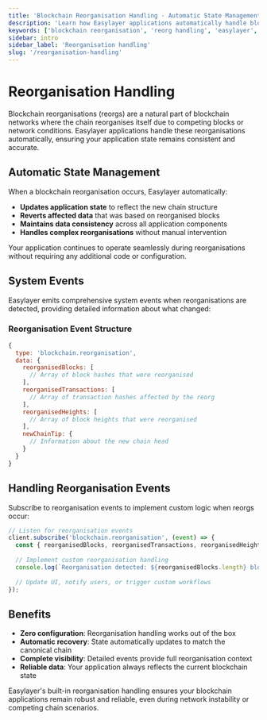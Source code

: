 ```yaml
---
title: 'Blockchain Reorganisation Handling - Automatic State Management'
description: 'Learn how Easylayer applications automatically handle blockchain reorganisations with state updates and system events for blocks, transactions, and heights.'
keywords: ['blockchain reorganisation', 'reorg handling', 'easylayer', 'blockchain state', 'system events', 'automatic updates']
sidebar: intro
sidebar_label: 'Reorganisation handling'
slug: '/reorganisation-handling'
---
```


# Reorganisation Handling

Blockchain reorganisations (reorgs) are a natural part of blockchain networks where the chain reorganises itself due to competing blocks or network conditions. Easylayer applications handle these reorganisations automatically, ensuring your application state remains consistent and accurate.

## Automatic State Management

When a blockchain reorganisation occurs, Easylayer automatically:

- **Updates application state** to reflect the new chain structure
- **Reverts affected data** that was based on reorganised blocks
- **Maintains data consistency** across all application components
- **Handles complex reorganisations** without manual intervention

Your application continues to operate seamlessly during reorganisations without requiring any additional code or configuration.

## System Events

Easylayer emits comprehensive system events when reorganisations are detected, providing detailed information about what changed:

### Reorganisation Event Structure

```javascript
{
  type: 'blockchain.reorganisation',
  data: {
    reorganisedBlocks: [
      // Array of block hashes that were reorganised
    ],
    reorganisedTransactions: [
      // Array of transaction hashes affected by the reorg
    ],
    reorganisedHeights: [
      // Array of block heights that were reorganised
    ],
    newChainTip: {
      // Information about the new chain head
    }
  }
}
```

## Handling Reorganisation Events

Subscribe to reorganisation events to implement custom logic when reorgs occur:

```javascript
// Listen for reorganisation events
client.subscribe('blockchain.reorganisation', (event) => {
  const { reorganisedBlocks, reorganisedTransactions, reorganisedHeights } = event.data;
  
  // Implement custom reorganisation handling
  console.log(`Reorganisation detected: ${reorganisedBlocks.length} blocks affected`);
  
  // Update UI, notify users, or trigger custom workflows
});
```

## Benefits

- **Zero configuration**: Reorganisation handling works out of the box
- **Automatic recovery**: State automatically updates to match the canonical chain
- **Complete visibility**: Detailed events provide full reorganisation context
- **Reliable data**: Your application always reflects the current blockchain state

Easylayer's built-in reorganisation handling ensures your blockchain applications remain robust and reliable, even during network instability or competing chain scenarios.